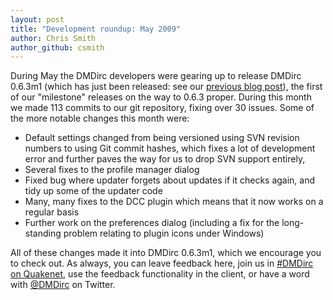 ```yaml
---
layout: post
title: "Development roundup: May 2009"
author: Chris Smith
author_github: csmith
---
```

During May the DMDirc developers were gearing up to release DMDirc 0.6.3m1 (which has just been released: see our <a href="http://blog.dmdirc.com/2009/06/28/dmdirc-063m1-released/">previous blog post</a>), the first of our "milestone" releases on the way to 0.6.3 proper. During this month we made 113 commits to our git repository, fixing over 30 issues. Some of the more notable changes this month were:

<ul>
	<li>Default settings changed from being versioned using SVN revision numbers to using Git commit hashes, which fixes a lot of development error and further paves the way for us to drop SVN support entirely,</li>
	<li>Several fixes to the profile manager dialog</li>
	<li>Fixed bug where updater forgets about updates if it checks again, and tidy up some of the updater code</li>
	<li>Many, many fixes to the DCC plugin which means that it now works on a regular basis</li>
	<li>Further work on the preferences dialog (including a fix for the long-standing problem relating to plugin icons under Windows)</li>
</ul>

All of these changes made it into DMDirc 0.6.3m1, which we encourage you to check out. As always, you can leave feedback here, join us in <a href="irc://irc.quakenet.org/dmdirc">#DMDirc on Quakenet</a>, use the feedback functionality in the client, or have a word with <a href="http://twitter.com/dmdirc">@DMDirc</a> on Twitter.